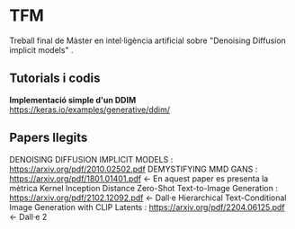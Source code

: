 # TFM
Treball final de Màster en intel·ligència artificial sobre "Denoising Diffusion implicit models" .

## Tutorials i codis
**Implementació simple d'un DDIM** https://keras.io/examples/generative/ddim/

## Papers llegits

DENOISING DIFFUSION IMPLICIT MODELS : https://arxiv.org/pdf/2010.02502.pdf
DEMYSTIFYING MMD GANS : https://arxiv.org/pdf/1801.01401.pdf <- En aquest paper es presenta la mètrica Kernel Inception Distance
Zero-Shot Text-to-Image Generation :  https://arxiv.org/pdf/2102.12092.pdf <- Dall·e
Hierarchical Text-Conditional Image Generation with CLIP Latents :  https://arxiv.org/pdf/2204.06125.pdf <- Dall·e 2


